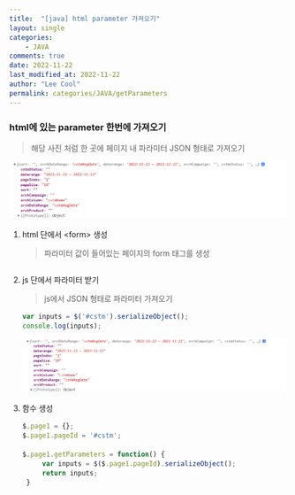 ```yaml
---
title:  "[java] html parameter 가져오기"
layout: single
categories: 
    - JAVA
comments: true
date: 2022-11-22
last_modified_at: 2022-11-22
author: "Lee Cool"
permalink: categories/JAVA/getParameters
---
```



### html에 있는 parameter 한번에 가져오기 

> 해당 사진 처럼 한 곳에 페이지 내 파라미터 JSON 형태로 가져오기
> 
 ![getParam](/img/getParam.PNG)  
 

1. html 단에서 \<form> 생성
    > 파라미터 값이 들어있는 페이지의 form 태그를 생성
    
   ```<form name="cstm" id="cstm" onsubmit="return false;">
   ```

2. js 단에서 파라미터 받기
    > js에서 JSON 형태로 파라미터 가져오기
   ````javascript
   var inputs = $('#cstm').serializeObject();
   console.log(inputs);
   ````
    ![getParam](/img/getParam.PNG)  

3. 함수 생성
   ````javascript
   $.page1 = {};
   $.page1.pageId = '#cstm';

   $.page1.getParameters = function() {
        var inputs = $($.page1.pageId).serializeObject();
        return inputs;
    }
    ````